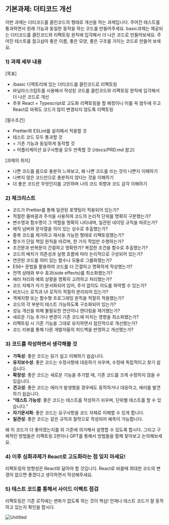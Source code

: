 ## 기본과제: 더티코드 개선

이번 과제는 더티코드를 클린코드의 형태로 개선을 하는 과제입니다. 주어진 테스트를 통과하면서 원래 기능과 동일한 동작을 하는 코드를 만들어주세요. basic과제는 제공되는 더티코드를 클린코드와 리팩토링 원칙에 입각해서 더 나은 코드로 만들어보세요. 주어진 테스트를 참고삼아 좋은 이름, 좋은 모양, 좋은 구조를 가지는 코드로 만들어 보세요.

### **1) 과제 세부 내용**

[목표]

- /basic 디렉토리에 있는 더티코드를 클린코드로 리팩토링
- 바닐라스크립트를 사용해서 작성된 코드를 클린코드와 리팩토링 원칙에 입각해서 더 나은 코드로 개선
- 추후 React + Typescript로 고도화 리팩토링을 할 예정이니 이를 꼭 염두에 두고 React로 바꿔도 코드가 많이 변경되지 않도록 리팩토링

[필수조건]

- Prettier와 ESLint를 설치해서 적용할 것
- 테스트 코드 모두 통과할 것
- = 기존 기능과 동일하게 동작할 것
- = 어플리케이션 요구사항을 모두 만족할 것 (/docs/PRD.md 참고)

[과제의 취지]

- 나쁜 코드를 몸으로 충분히 느껴보고, 왜 나쁜 코드를 쓰는 것이 나쁜지 이해하기
- 나쁘지 않은 코드만으로 충분하지 않다는 것을 이해하기
- 더 좋은 코드란 무엇인지를 고민하며 나의 코드 취향과 코드 감각 이해하기

### **2) 체크리스트**

- 코드가 Prettier를 통해 일관된 포맷팅이 적용되어 있는가?
- 적절한 줄바꿈과 주석을 사용하여 코드의 논리적 단위를 명확히 구분했는가?
- 변수명과 함수명이 그 역할을 명확히 나타내며, 일관된 네이밍 규칙을 따르는가?
- 매직 넘버와 문자열을 의미 있는 상수로 추출했는가?
- 중복 코드를 제거하고 재사용 가능한 형태로 리팩토링했는가?
- 함수가 단일 책임 원칙을 따르며, 한 가지 작업만 수행하는가?
- 조건문과 반복문이 간결하고 명확한가? 복잡한 조건을 함수로 추출했는가?
- 코드의 배치가 의존성과 실행 흐름에 따라 논리적으로 구성되어 있는가?
- 연관된 코드를 의미 있는 함수나 모듈로 그룹화했는가?
- ES6+ 문법을 활용하여 코드를 더 간결하고 명확하게 작성했는가?
- 전역 상태와 부수 효과(side effects)를 최소화했는가?
- 에러 처리와 예외 상황을 명확히 고려하고 처리했는가?
- 코드 자체가 자기 문서화되어 있어, 주석 없이도 의도를 파악할 수 있는가?
- 비즈니스 로직과 UI 로직이 적절히 분리되어 있는가?
- 객체지향 또는 함수형 프로그래밍 원칙을 적절히 적용했는가?
- 코드의 각 부분이 테스트 가능하도록 구조화되어 있는가?
- 성능 개선을 위해 불필요한 연산이나 렌더링을 제거했는가?
- 새로운 기능 추가나 변경이 기존 코드에 미치는 영향을 최소화했는가?
- 리팩토링 시 기존 기능을 그대로 유지하면서 점진적으로 개선했는가?
- 코드 리뷰를 통해 다른 개발자들의 피드백을 반영하고 개선했는가?

### 3) 코드를 작성하면서 생각해볼 것

- **가독성**: 좋은 코드는 읽기 쉽고 이해하기 쉽습니다.
- **유지보수성**: 좋은 코드는 수정사항에 대응하기 쉬우며, 수정에 독립적이고 찾기 쉽습니다.
- **확장성**: 좋은 코드는 새로운 기능을 추가할 때, 기존 코드를 크게 수정하지 않을 수 있습니다.
- **견고성**: 좋은 코드는 에러가 발생했을 경우에도 동작하거나 대응하고, 에러를 발견하기 쉽습니다.
- **“테스트 가능성**: 좋은 코드는 테스트를 작성하기 쉬우며, 단위별 테스트를 할 수 있습니다.”
- **자기문서화**: 좋은 코드는 요구사항을 코드 자체로 이해할 수 있게 합니다.
- **일관성**: 좋은 코드는 같은 규칙과 철학으로 작성되어 예측이 가능합니다.

왜 이 코드가 더 좋아졌는지를 위 기준에 의거해서 설명할 수 있도록 합시다. 그리고 구체적인 방법들은 리팩토링 2판이나 GPT를 통해서 방법들을 함께 찾아보고 논의해보세요.

### 4) 이후 심화과제가 React로 고도화라는 점 잊지 마세요!

리팩토링의 방향성은 React와 닮아야 할 것입니다. React로 바꿀때 최대한 코드의 변경이 없으면 좋겠다고 생각하면서 작성해주세요.

### 5) 테스트 코드를 통해서 사이드 이펙트 점검

리팩토링은 기존 로직에는 변화가 없도록 하는 것이 핵심! 언제나 테스트 코드가 잘 동작하고 있는지 확인을 합시다.

![Untitled](https://prod-files-secure.s3.us-west-2.amazonaws.com/83c75a39-3aba-4ba4-a792-7aefe4b07895/3ee10077-d31c-492a-ae5f-c71c94bbb39b/Untitled.png)
